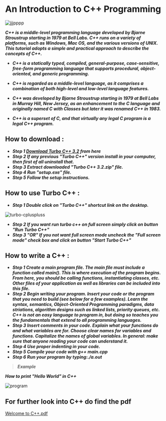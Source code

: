# An Introduction to C++ Programming
![jjjpppp](https://user-images.githubusercontent.com/36408283/38149539-82512944-3478-11e8-90ce-ec98e49a4f66.jpg)

**_C++ is a middle-level programming language developed by Bjarne Stroustrup starting in 1979 at Bell Labs. C++ runs on a variety of platforms, such as Windows, Mac OS, and the various versions of UNIX. This tutorial adopts a simple and practical approach to describe the concepts of C++._**
- **_C++ is a statically typed, compiled, general-purpose, case-sensitive, free-form programming language that supports procedural, object-oriented, and generic programming._**

- **_C++ is regarded as a middle-level language, as it comprises a combination of both high-level and low-level language features._**

- **_C++ was developed by Bjarne Stroustrup starting in 1979 at Bell Labs in Murray Hill, New Jersey, as an enhancement to the C language and originally named C with Classes but later it was renamed C++ in 1983._**

- **_C++ is a superset of C, and that virtually any legal C program is a legal C++ program._**

## How to download :

 - **_Step 1  [Download Turbo C++ 3.2](https://www.developerinsider.in/download-turbo-c-for-windows-7-8-8-1-and-windows-10-32-64-bit-full-screen/) from here_**
- **_Step 2	 If any previous "Turbo C++" version install in your computer, then first of all uninstall that._**              
- **_Step 3	 Extract downloaded "Turbo C++ 3.2.zip" file._**
- **_Step 4	 Run "setup.exe" file._**
- **_Step 5	 Follow the setup instructions._**

## How to use Turbo C++ :

- **_Step 1	Double click on "Turbo C++" shortcut link on the desktop._**

![turbo-cpluspluss](https://user-images.githubusercontent.com/36408283/38148046-6a8d1ec2-3472-11e8-96d8-ea83f9f9aef0.jpg)

- **_Step 2	If you want run turbo c++ on full screen simply click on button "Run Turbo C++"_**
- **_Step 3	"OR" If you not want full screen mode uncheck the "Full screen mode" check box and click on button "Start Turbo C++"_**

## How to write a C++ :

- **_Step 1 Create a main program file. The main file must include a function called main(). This is where execution of the program begins. From here, you should be calling functions, instantiating classes, etc. Other files of your application as well as libraries can be included into this file._**
- **_Step 2 Begin writing your program. Insert your code or the program that you need to build (see below for a few examples). Learn the syntax, semantics, Object-Oriented Programming paradigms, data striations, algorithm designs such as linked lists, priority queues, etc. C++ is not an easy language to program in, but doing so teaches you the fundamentals that extend to all programming languages._**
- **_Step 3 Insert comments in your code. Explain what your functions do and what variables are for. Choose clear names for variables and functions. Capitalize the names of global variables. In general: make sure that anyone reading your code can understand it._**
- **_Step 4 Use proper indenting in your code._**
- **_Step 5 Compile your code with g++ main.cpp_**
- **_Step 6 Run your program by typing:./a.out_**
 > **_Example_**

**_How to print "Hello World" in C++_**

![program](https://user-images.githubusercontent.com/36408283/38149082-cb01faee-3476-11e8-9bfe-7b54f457e57f.jpg)
 
## For further look into C++ do find the pdf

[Welcome to C++.pdf](https://github.com/Andreasshajijacob/Learn-C/files/1864449/DS286.AUG2016.Lab2_.cpp_tutorial.pdf)

